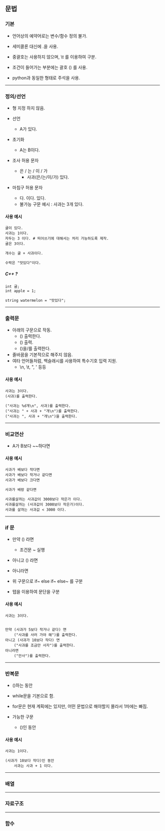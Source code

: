 ## 문법
### 기본
- 언어상의 예약어로는 변수/함수 정의 불가.
- 세미콜론 대신에 .을 사용.
- 중괄호는 사용하지 않으며, \t 를 이용하여 구분.
- 조건이 들어가는 부분에는 괄호 () 를 사용.

- python과 동일한 형태로 주석을 사용.

----
### 정의/선언
- 형 지정 하지 않음.
- 선언
    - A가 있다.
- 초기화
    - A는 B이다.

- 조사 허용 문자
    - 은 / 는 / 이 / 가
        - 사과(은/는/이/가) 있다.
- 마침구 허용 문자
    - 다. 이다. 있다.
    - 불가능 구문 예시 : 사과는 3개 있다.

#### 사용 예시
```
귤이 있다.
사과는 1이다.
자두는 3 이다. # 띄어쓰기에 대해서는 처리 가능하도록 제작.
귤은 3이다.

개수는 귤 + 사과이다.

수박은 "맛있다"이다.
```
##### C++ ?
```
int 귤;
int apple = 1;

string watermelon = "맛있다";
```

----
### 출력문
- 아래의 구문으로 작동.
    - () 출력한다.
    - () 출력.
    - ()을/를 출력한다.
- 줄바꿈을 기본적으로 해주지 않음.
- 여타 언어들처럼, 백슬래시를 사용하여 특수기호 입력 지원.
    - \n, \t, \", \' 등등

#### 사용 예시
```
사과는 3이다.
(사과)를 출력한다.

("사과는 %d개\n", 사과)를 출력한다.
("사과는 " + 사과 + "개\n")를 출력한다.
("사과는 ", 사과 + "개\n")을 출력한다.
```

----
### 비교연산
- A가 B보다 ~~하다면

#### 사용 예시
```
사과가 배보다 작다면
사과가 배보다 작거나 같다면
사과가 배보다 크다면

사과가 배랑 같다면

사과를살까는 사과값이 3000보다 작은가 이다.
사과를살까는 (사과값이 3000보다 작은가)이다.
사과를 살까는 사과값 < 3000 이다.

```

----
### if 문
- 만약 () 라면
    - 조건문 ~ 실행
- 아니고 () 라면
- 아니라면

- 위 구문으로 if~ else if~ else~ 를 구분
- 탭을 이용하여 문단을 구분

#### 사용 예시
```
사과는 3이다.


만약 (사과가 5보다 작거나 같다) 면
    ("사과를 사러 가야 해")를 출력한다.
아니고 (사과가 10보다 작다) 면
    ("사과를 조금만 사자")를 출력한다.
아니라면
    ("안사")를 출력한다.

```

----
### 반복문
- ()하는 동안
- while문을 기본으로 함.
- for문은 현재 계획에는 있지만, 어떤 문법으로 해야할지 몰라서 1차에는 빠짐.

- 가능한 구문
    - ()인 동안

#### 사용 예시
```
사과는 1이다.

(사과가 10보다 작다)인 동안
    사과는 사과 + 1 이다.
```

----
### 배열

----
### 자료구조

----
### 함수

